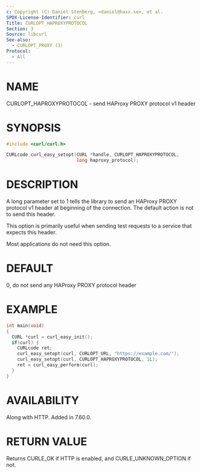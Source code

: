 ```yaml
---
c: Copyright (C) Daniel Stenberg, <daniel@haxx.se>, et al.
SPDX-License-Identifier: curl
Title: CURLOPT_HAPROXYPROTOCOL
Section: 3
Source: libcurl
See-also:
  - CURLOPT_PROXY (3)
Protocol:
  - All
---
```


# NAME

CURLOPT_HAPROXYPROTOCOL - send HAProxy PROXY protocol v1 header

# SYNOPSIS

~~~c
#include <curl/curl.h>

CURLcode curl_easy_setopt(CURL *handle, CURLOPT_HAPROXYPROTOCOL,
                          long haproxy_protocol);
~~~

# DESCRIPTION

A long parameter set to 1 tells the library to send an HAProxy PROXY
protocol v1 header at beginning of the connection. The default action is not to
send this header.

This option is primarily useful when sending test requests to a service that
expects this header.

Most applications do not need this option.

# DEFAULT

0, do not send any HAProxy PROXY protocol header

# EXAMPLE

~~~c
int main(void)
{
  CURL *curl = curl_easy_init();
  if(curl) {
    CURLcode ret;
    curl_easy_setopt(curl, CURLOPT_URL, "https://example.com/");
    curl_easy_setopt(curl, CURLOPT_HAPROXYPROTOCOL, 1L);
    ret = curl_easy_perform(curl);
  }
}
~~~

# AVAILABILITY

Along with HTTP. Added in 7.60.0.

# RETURN VALUE

Returns CURLE_OK if HTTP is enabled, and CURLE_UNKNOWN_OPTION if not.
